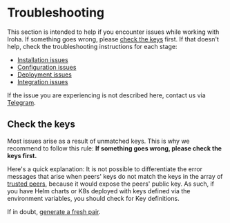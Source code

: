 # Troubleshooting

This section is intended to help if you encounter issues while working with
Iroha. If something goes wrong, please [check the keys](#check-the-keys)
first. If that doesn't help, check the troubleshooting instructions for
each stage:

- [Installation issues](./installation-issues.md)
- [Configuration issues](./configuration-issues.md)
- [Deployment issues](./deployment-issues.md)
- [Integration issues](./integration-issues.md)

If the issue you are experiencing is not described here, contact us via
[Telegram](https://t.me/hyperledgeriroha).

## Check the keys

Most issues arise as a result of unmatched keys. This is why we recommend
to follow this rule: **If something goes wrong, please check the keys
first.**

Here's a quick explanation: It is not possible to differentiate the error
messages that arise when peers' keys do not match the keys in the array of
[trusted peers](/guide/configure/peer-configuration.md#trusted-peers),
because it would expose the peers' public key. As such, if you have Helm
charts or K8s deployed with keys defined via the environment variables, you
should check for Key definitions.

If in doubt,
[generate a fresh pair](/guide/configure/keys.md#_1-generate-new-key-pairs).
